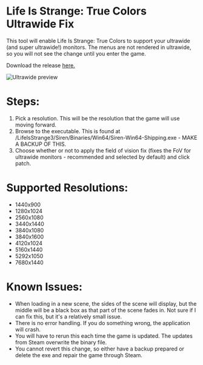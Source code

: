 ﻿# Life Is Strange: True Colors Ultrawide Fix
 
 This tool will enable Life Is Strange: True Colors to support your ultrawide (and super ultrawide!) monitors. The menus are not rendered in ultrawide, so you will not see the change until you enter the game.
 
 Download the release [here.](https://github.com/ibarczewski/truecolors-ultrawide-fix/releases) 
 
 ![Ultrawide preview](https://re-actor.net/wp-content/uploads/2021/09/6-5-1024x429.jpg)
 
 # Steps:
 1) Pick a resolution. This will be the resolution that the game will use moving forward.
 2) Browse to the executable. This is found at <InstallPath>/LifeIsStrange3/Siren/Binaries/Win64/Siren-Win64-Shipping.exe - MAKE A BACKUP OF THIS.
 3) Choose whether or not to apply the field of vision fix (fixes the FoV for ultrawide monitors - recommended and selected by default) and click patch.
 
 # Supported Resolutions:
 
* 1440x900
* 1280x1024
* 2560x1080
* 3440x1440
* 3840x1080
* 3840x1600
* 4120x1024
* 5160x1440
* 5292x1050
* 7680x1440

# Known Issues:
* When loading in a new scene, the sides of the scene will display, but the middle will be a black box as that part of the scene fades in. Not sure if I can fix this, but it's a relatively small issue.
* There is no error handling. If you do something wrong, the application will crash.
* You will have to rerun this each time the game is updated. The updates from Steam overwrite the binary file.
* You cannot revert this change, so either have a backup prepared or delete the exe and repair the game through Steam. 
